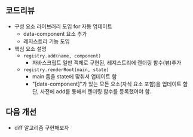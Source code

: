 ## 코드리뷰

- 구성 요소 라이브러리 도입 for 자동 업데이트
  - data-component 요소 추가
  - 레지스트리 기능 도입
- 핵심 요소 설명
  - `registry.add(name, component)`
    - 자바스크립트 일반 객체로 구현된, 레지스트리에 렌더링 함수(뷰)추가
  - `registry.renderRoot(main, state)`
    - main 돔을 state에 맞춰서 업데이트 함
    - "[data-component]"가 있는 모든 요소(자식 요소 포함)을 업데이트 함
      단, 사전에 add를 통해서 렌더링 함수를 등록했어야 함.

## 다음 개선

- diff 알고리즘 구현해보자
